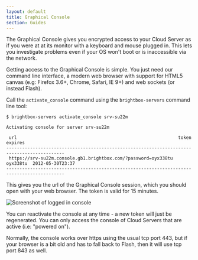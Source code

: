 ```yaml
---
layout: default
title: Graphical Console
section: Guides
---
```


The Graphical Console gives you encrypted access to your Cloud Server
as if you were at at its monitor with a keyboard and mouse plugged in.
This lets you investigate problems even if your OS won't boot or is
inaccessible via the network.

Getting access to the Graphical Console is simple. You just need our
command line interface, a modern web browser with support for HTML5
canvas (e.g: Firefox 3.6+, Chrome, Safari, IE 9+) and web sockets (or
instead Flash).

Call the `activate_console` command using the `brightbox-servers`
command line tool:

    $ brightbox-servers activate_console srv-su22m
    
    Activating console for server srv-su22m
    
     url                                                             token     expires         
    --------------------------------------------------------------------------------------------
     https://srv-su22m.console.gb1.brightbox.com/?password=oyx338tu  oyx338tu  2012-05-30T23:37
    --------------------------------------------------------------------------------------------

This gives you the url of the Graphical Console session, which you
should open with your web browser. The token is valid for 15 minutes.

![Screenshot of logged in console](/images/console-logged-in.png)

You can reactivate the console at any time - a new token will just be
regenerated. You can only access the console of Cloud Servers that
are active (i.e: "powered on").

Normally, the console works over https using the usual tcp port 443,
but if your browser is a bit old and has to fall back to Flash, then
it will use tcp port 843 as well.
